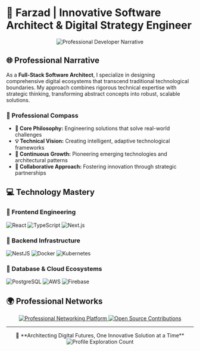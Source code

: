 # 🔬 Farzad | Innovative Software Architect & Digital Strategy Engineer

<div align="center">
  <img src="https://readme-typing-svg.demolab.com?font=Fira+Code&weight=600&size=25&duration=3000&pause=500&color=1E90FF&center=true&width=800&lines=Transforming+Complex+Challenges+into+Elegant+Digital+Solutions;Full-Stack+Developer+%7C+System+Design+Specialist;Bridging+Technology+and+Strategic+Innovation" alt="Professional Developer Narrative" />
</div>

## 🌐 Professional Narrative

As a **Full-Stack Software Architect**, I specialize in designing comprehensive digital ecosystems that transcend traditional technological boundaries. My approach combines rigorous technical expertise with strategic thinking, transforming abstract concepts into robust, scalable solutions.

### 🎯 Professional Compass
- **🚀 Core Philosophy:** Engineering solutions that solve real-world challenges
- **💡 Technical Vision:** Creating intelligent, adaptive technological frameworks
- **🌱 Continuous Growth:** Pioneering emerging technologies and architectural patterns
- **🤝 Collaborative Approach:** Fostering innovation through strategic partnerships

## 💻 Technology Mastery

### 🔹 Frontend Engineering
![React](https://img.shields.io/badge/React-Advanced%20UI%20Architecture-2394f?style=for-the-badge&logo=react)
![TypeScript](https://img.shields.io/badge/TypeScript-Enterprise%20Type%20Systems-3178C6?style=for-the-badge&logo=typescript)
![Next.js](https://img.shields.io/badge/Next.js-Full%20Stack%20Framework-black?style=for-the-badge&logo=next.js)

### 🔹 Backend Infrastructure
![NestJS](https://img.shields.io/badge/NestJS-Scalable%20Backend%20Design-E0234E?style=for-the-badge&logo=nestjs)
![Docker](https://img.shields.io/badge/Docker-Containerization%20Expert-2496ED?style=for-the-badge&logo=docker)
![Kubernetes](https://img.shields.io/badge/Kubernetes-Cloud%20Native%20Architecture-326CE5?style=for-the-badge&logo=kubernetes)

### 🔹 Database & Cloud Ecosystems
![PostgreSQL](https://img.shields.io/badge/PostgreSQL-Advanced%20Data%20Modeling-4169E1?style=for-the-badge&logo=postgresql)
![AWS](https://img.shields.io/badge/AWS-Cloud%20Solutions%20Architect-232F3E?style=for-the-badge&logo=amazon-aws)
![Firebase](https://img.shields.io/badge/Firebase-Real--time%20Infrastructure-FFCA28?style=for-the-badge&logo=firebase)

## 🌍 Professional Networks

<div align="center">
  <a href="https://linkedin.com/in/farzad-developer" target="_blank">
    <img src="https://img.shields.io/badge/LinkedIn-Professional%20Network-0077B5?style=for-the-badge&logo=linkedin&logoColor=white" alt="Professional Networking Platform" />
  </a>
  <a href="https://github.com/devFarzad" target="_blank">
    <img src="https://img.shields.io/badge/GitHub-Project%20Portfolio-181717?style=for-the-badge&logo=github&logoColor=white" alt="Open Source Contributions" />
  </a>
</div>

---

<div align="center">
  🔭 **Architecting Digital Futures, One Innovative Solution at a Time** 
</div>

<div align="center">
  <img src="https://komarev.com/ghpvc/?username=devFarzad&color=blueviolet" alt="Profile Exploration Count" />
</div>

